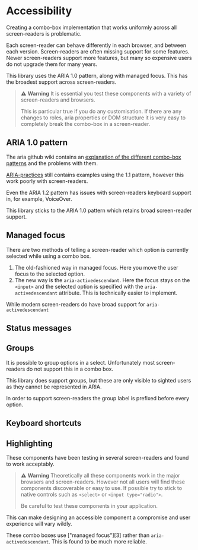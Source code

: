 # Accessibility

Creating a combo-box implementation that works uniformly across all screen-readers is problematic.

Each screen-reader can behave differently in each browser, and between each version.
Screen-readers are often missing support for some features.  Newer screen-readers support more
features, but many so expensive users do not upgrade them for many years.

This library uses the ARIA 1.0 pattern, along with managed focus.  This has the broadest support
across screen-readers.

> :warning: **Warning** It is essential you test these components with a variety of
> screen-readers and browsers.
>
> This is particular true if you do any customisation.  If there are any changes
> to roles, aria properties or DOM structure it is very easy to completely
> break the combo-box in a screen-reader.

## ARIA 1.0 pattern

The aria github wiki contains an [explanation of the different combo-box patterns][resolving-aria-1.1-issues] and the problems with them.

[ARIA-practices][aria-practices-1.1-combo-box] still contains examples using the 1.1 pattern, however this work poorly with screen-readers.

Even the ARIA 1.2 pattern has issues with screen-readers keyboard support in, for example, VoiceOver.

This library sticks to the ARIA 1.0 pattern which retains broad screen-reader support.

## Managed focus

There are two methods of telling a screen-reader which option is currently selected while using a combo box.

1. The old-fashioned way in managed focus.  Here you move the user focus to the selected option.
2. The new way is the `aria-activedescendant`.  Here the focus stays on the `<input>` and the selected option is specified
   with the `aria-activedescendant` attribute.  This is technically easier to implement.

While modern screen-readers do have broad support for `aria-activedescendant` 

## Status messages

## Groups

It is possible to group options in a select.  Unfortunately most screen-readers do not support
this in a combo box.

This library does support groups, but these are only visible to sighted users as they cannot be represented in ARIA.

In order to support screen-readers the group label is prefixed before every option.

## Keyboard shortcuts


## Highlighting



These components have been testing in several screen-readers and found to work acceptably.

> :warning: **Warning** Theoretically all these components work in the major
> browsers and screen-readers. However not all users will find these components discoverable
> or easy to use.  If possible try to stick to native controls such as `<select>` or `<input type="radio">`.
>
> Be careful to test these components in your application.

This can make designing an accessible component a compromise and user experience will
vary wildly.

These combo boxes use ["managed focus"][3] rather than `aria-activedescendant`.  This is found to be
much more reliable.

[resolving-aria-1.1-issues]: https://github.com/w3c/aria/wiki/Resolving-ARIA-1.1-Combobox-Issues
[aria-practices-1.1-combo-box]: https://www.w3.org/TR/wai-aria-practices-1.1/#combobox
